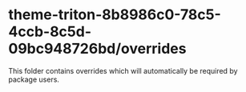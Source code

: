 # theme-triton-8b8986c0-78c5-4ccb-8c5d-09bc948726bd/overrides

This folder contains overrides which will automatically be required by package users.

